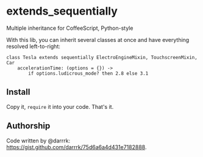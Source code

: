 # extends_sequentially
Multiple inheritance for CoffeeScript, Python-style

With this lib, you can inherit several classes at once and have everything resolved left-to-right:

	class Tesla extends sequentially ElectroEngineMixin, TouchscreenMixin, Car
		accelerationTime: (options = {}) ->
			if options.ludicrous_mode? then 2.8 else 3.1

## Install

Copy it, `require` it into your code. That's it.

## Authorship

Code written by @darrrk: https://gist.github.com/darrrk/75d6a6a4d431e7182888.